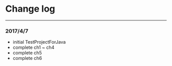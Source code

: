 #  Change log

---

### 2017/4/7

* initial TestProjectForJava
* complete ch1 ~ ch4
* complete ch5
* complete ch6
